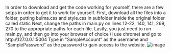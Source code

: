 In order to download and get the code working for yourself, there are a few setps in order to get it to work for yourself.
First, download all the files into a folder, putting bulma.css and style.css in subfolder inside the original folder called static
Next, change the paths in main.py on lines 12-22, 140, 141, 269, 270 to the appropriate paths for each file. 
Lastly, you just need to run main.py, and then go into your browser of choice (I use chrome) and go to http:\\\\127.0.0.1:5004 
Type in "SampleAccount" as the username and "SamplePassword" as the password to gain access to the website.
![image](https://github.com/user-attachments/assets/2fd5c7b9-84da-44f4-8f16-6e6eec2b0959)

